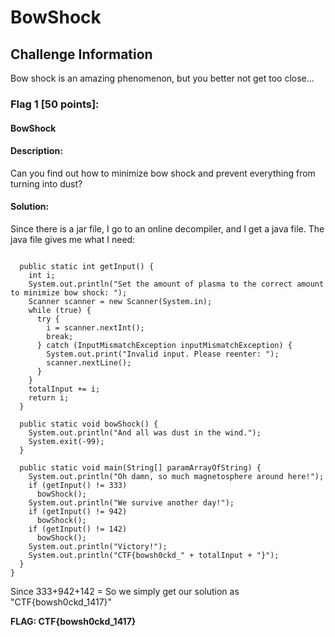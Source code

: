 # BowShock

## Challenge Information
Bow shock is an amazing phenomenon, but you better not get too close…

### Flag 1 [50 points]:
#### BowShock

#### Description:
Can you find out how to minimize bow shock and prevent everything from turning into dust?

#### Solution:
Since there is a jar file, I go to an online decompiler, and I get a java file. The java file gives me what I need:

```
  
  public static int getInput() {
    int i;
    System.out.println("Set the amount of plasma to the correct amount to minimize bow shock: ");
    Scanner scanner = new Scanner(System.in);
    while (true) {
      try {
        i = scanner.nextInt();
        break;
      } catch (InputMismatchException inputMismatchException) {
        System.out.print("Invalid input. Please reenter: ");
        scanner.nextLine();
      } 
    } 
    totalInput += i;
    return i;
  }
  
  public static void bowShock() {
    System.out.println("And all was dust in the wind.");
    System.exit(-99);
  }
  
  public static void main(String[] paramArrayOfString) {
    System.out.println("Oh damn, so much magnetosphere around here!");
    if (getInput() != 333)
      bowShock(); 
    System.out.println("We survive another day!");
    if (getInput() != 942)
      bowShock(); 
    if (getInput() != 142)
      bowShock(); 
    System.out.println("Victory!");
    System.out.println("CTF{bowsh0ckd_" + totalInput + "}");
  }
}

```

Since 333+942+142 = So we simply get our solution as "CTF{bowsh0ckd_1417}"

**FLAG: CTF{bowsh0ckd_1417}**
